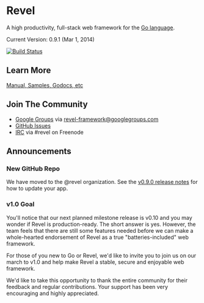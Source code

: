 # Revel

A high productivity, full-stack web framework for the [Go language](http://www.golang.org).

Current Version: 0.9.1 (Mar 1, 2014)

[![Build Status](https://secure.travis-ci.org/golib/revel.png?branch=master)](http://travis-ci.org/golib/revel)

## Learn More

[Manual, Samples, Godocs, etc](http://revel.github.com)

## Join The Community

* [Google Groups](https://groups.google.com/forum/#!forum/revel-framework) via [revel-framework@googlegroups.com](mailto:revel-framework@googlegroups.com)
* [GitHub Issues](https://github.com/golib/revel/issues)
* [IRC](http://webchat.freenode.net/?channels=%23revel&uio=d4) via #revel on Freenode

## Announcements

### New GitHub Repo

We have moved to the @revel organization. See the [v0.9.0 release notes](https://github.com/golib/revel/releases/tag/v0.9.0)
for how to update your app.

### v1.0 Goal

You'll notice that our next planned milestone release is v0.10 and you may wonder if Revel is
production-ready. The short answer is yes. However, the team feels that there are still some
features needed before we can make a whole-hearted endorsement of Revel as a true "batteries-included" web framework.

For those of you new to Go or Revel, we'd like to invite you to join us on our march to v1.0
and help make Revel a stable, secure and enjoyable web framework.

We'd like to take this opportunity to thank the entire community for their feedback and
regular contributions. Your support has been very encouraging and highly appreciated.
